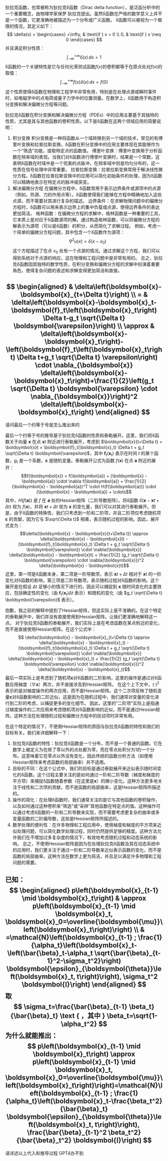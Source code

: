 狄拉克函数，也常被称为狄拉克δ函数（Dirac delta function），是泛函分析中的一个重要概念，由物理学家保罗·狄拉克提出。虽然δ函数在严格的数学意义上并不是一个函数，它更准确地被描述为一个分布或广义函数。
δ函数可以被视为一个极限的情况，其定义如下：
$$
\delta(x) =
\begin{cases}
+\infty, & \text{if } x = 0 \\
0, & \text{if } x \neq 0
\end{cases}
$$
并且满足积分性质：
$$
\int_{-\infty}^{+\infty} \delta(x) \, dx = 1
$$
δ函数的一个关键特性是它与任何光滑测试函数$f(x)$的卷积都等于在原点处对$f(x)$的取值：
$$
\int_{-\infty}^{+\infty} f(x) \delta(x) \, dx = f(0)
$$
这个性质使得δ函数在物理和工程学中非常有用，特别是在处理点源或瞬时事件时，如电磁学中的点电荷或量子力学中的位置测量。在数学上，δ函数用于构造积分变换和解决偏微分方程等问题。


狄拉克δ函数在积分变换和解决偏微分方程（PDEs）中的应用主要基于其独特的性质，尤其是其与其他函数的卷积性质。以下是δ函数在这两个领域应用的简要说明：
1. 积分变换
积分变换是一种将函数从一个域转换到另一个域的技术，常见的有傅里叶变换和拉普拉斯变换。δ函数在积分变换中的应用主要体现在其能够作为一个“筛选”功能，提取特定点的函数值。
傅里叶变换：傅里叶变换用于分析函数在频率域的表现。当我们对δ函数进行傅里叶变换时，结果是一个常数，这表明δ函数在时域中是一个完美的点脉冲，在频率域中则是均匀分布的，这一性质在信号处理中非常重要。
拉普拉斯变换：拉普拉斯变换常用于解决线性微分方程。δ函数在拉普拉斯变换中的应用可以简化初始条件的处理，因为δ函数可以精确地表示在特定点的脉冲或突变。
2. 解决偏微分方程
在偏微分方程中，δ函数常用于表示边界条件或源项中的点源（例如，热源、力的作用点等）。δ函数使得我们能够在方程中精确地加入这些点源，而不需要对其进行复杂的描述。
边界条件：在求解物理问题中的偏微分方程时，δ函数可以用来表示边界上的集中负载或点源，使得边界条件的表达更加简洁。
格林函数：在偏微分方程的求解中，格林函数是一种重要的工具，它本质上是对应于δ函数源项的解。通过构造格林函数，可以将偏微分方程的解表示为源项（可以是δ函数）的积分，从而简化了求解过程。
例如，考虑一个简单的偏微分方程问题，其中包含一个δ函数作为源项：
$$
\nabla^2 u(x) = \delta(x - x_0)
$$
这个方程描述了在点 $x_0$ 处有一个点源的情况。通过求解这个方程，我们可以得到系统对于点源的响应，这在物理和工程问题中是非常有用的。
总之，狄拉克δ函数因其独特的数学性质，在积分变换和偏微分方程的求解中扮演着重要角色，使得复杂问题的表述和求解变得更加简洁和直接。

$$
\begin{aligned}
& \delta\left(\boldsymbol{x}-\boldsymbol{x}_{t+\Delta t}\right) \\
= & \delta\left(\boldsymbol{x}-\boldsymbol{x}_t-\boldsymbol{f}_t\left(\boldsymbol{x}_t\right) \Delta t-g_t \sqrt{\Delta t} \boldsymbol{\varepsilon}\right) \\
\approx & \delta\left(\boldsymbol{x}-\boldsymbol{x}_t\right)-\left(\boldsymbol{f}_t\left(\boldsymbol{x}_t\right) \Delta t+g_t \sqrt{\Delta t} \varepsilon\right) \cdot \nabla_{\boldsymbol{x}} \delta\left(\boldsymbol{x}-\boldsymbol{x}_t\right)+\frac{1}{2}\left(g_t \sqrt{\Delta t} \boldsymbol{\varepsilon} \cdot \nabla_{\boldsymbol{x}}\right)^2 \delta\left(\boldsymbol{x}-\boldsymbol{x}_t\right)
\end{aligned}
$$
--------------------
请问最后一个约等于号是怎么推出来的

最后一个约等于号的推导基于狄拉克δ函数的性质和泰勒展开。这里，我们将δ函数关于向量 $\boldsymbol{x}$ 在点 $\boldsymbol{x}t$ 附近进行泰勒展开，考虑到 $\boldsymbol{x}{t+\Delta t} = \boldsymbol{x}t + \boldsymbol{f}_t(\boldsymbol{x}_t) \Delta t + g_t \sqrt{\Delta t} \boldsymbol{\varepsilon}$，其中 $\boldsymbol{f}_t(\boldsymbol{x}_t)$ 表示在时间 $t$ 的某个函数，$g_t$ 是一个系数，$\boldsymbol{\varepsilon}$ 是随机变量。泰勒展开公式为函数 $f(\boldsymbol{x})$ 在点 $\boldsymbol{a}$ 附近的展开：$$f(\boldsymbol{x}) = f(\boldsymbol{a}) + (\boldsymbol{x} - \boldsymbol{a}) \cdot \nabla f(\boldsymbol{a}) + \frac{1}{2} (\boldsymbol{x} - \boldsymbol{a})^T \cdot H(f(\boldsymbol{a})) \cdot (\boldsymbol{x} - \boldsymbol{a}) + \cdots$$其中，$H(f(\boldsymbol{a}))$ 是 $f$ 在 $\boldsymbol{a}$ 处的Hessian矩阵（二阶导数矩阵）。将δ函数 $\delta(\boldsymbol{x} - \boldsymbol{x}{t+\Delta t})$ 视为 $f(\boldsymbol{x})$，并将 $\boldsymbol{x}{t+\Delta t}$ 视为 $\boldsymbol{x}$ 的变化量，我们可以对其进行泰勒展开。但是，由于δ函数的特殊性，我们只考虑到一阶和二阶项，并且二阶项仅考虑随机项 $\boldsymbol{\varepsilon}$ 的贡献，因为它与 $\sqrt{\Delta t}$ 相乘，表示随机过程的影响。因此，展开式变为：$$\delta(\boldsymbol{x} - \boldsymbol{x}{t+\Delta t}) \approx \delta(\boldsymbol{x} - \boldsymbol{x}t) - (\boldsymbol{f}_t(\boldsymbol{x}_t) \Delta t + g_t \sqrt{\Delta t} \boldsymbol{\varepsilon}) \cdot \nabla{\boldsymbol{x}} \delta(\boldsymbol{x} - \boldsymbol{x}t) + \frac{1}{2} (g_t \sqrt{\Delta t} \boldsymbol{\varepsilon} \cdot \nabla{\boldsymbol{x}})^2 \delta(\boldsymbol{x} - \boldsymbol{x}t)$$这里，第一项是δ函数本身，第二项是一阶导数项，表示 $\boldsymbol{x}{t+\Delta t}$ 相对于 $\boldsymbol{x}t$ 的一阶变化对δ函数的影响，第三项是二阶导数项，表示随机过程对δ函数的影响。这个展开是在假设 $\Delta t$ 足够小的情况下进行的，因此可以捕捉到 $\boldsymbol{x}$ 随时间变化的主要效应，包括确定性的变化（由 $\boldsymbol{f}_t(\boldsymbol{x}_t) \Delta t$ 表示）和随机的变化（由 $g_t \sqrt{\Delta t} \boldsymbol{\varepsilon}$ 表示）。

抱歉，我之前的解释中提到了Hessian矩阵，但这实际上是不准确的。在这个特定的泰勒展开中，我们并没有直接使用到Hessian矩阵。让我们更准确地解释这一点。
对于狄拉克δ函数的泰勒展开，我们实际上是在考虑函数在某点附近的变化，而不是直接使用Hessian矩阵。在这个公式中：
$$
\delta(\boldsymbol{x} - \boldsymbol{x}_{t+\Delta t}) \approx \delta(\boldsymbol{x} - \boldsymbol{x}_t) - (\boldsymbol{f}_t(\boldsymbol{x}_t) \Delta t + g_t \sqrt{\Delta t} \boldsymbol{\varepsilon}) \cdot \nabla{\boldsymbol{x}} \delta(\boldsymbol{x} - \boldsymbol{x}_t) + \frac{1}{2} (g_t \sqrt{\Delta t} \boldsymbol{\varepsilon} \cdot \nabla{\boldsymbol{x}})^2 \delta(\boldsymbol{x} - \boldsymbol{x}_t)$$
最后一项实际上是考虑到了随机项$\boldsymbol{\varepsilon}$对δ函数的二阶影响，这里的操作是通过对δ函数应用梯度（$\nabla{\boldsymbol{x}}$）两次，并不直接涉及到Hessian矩阵。
在这个上下文中，$(\cdot)^2$表示的是对梯度操作的两次应用，而不是Hessian矩阵。这个二次项反映了随机变量$\boldsymbol{\varepsilon}$对δ函数影响的二阶近似，这是因为在随机过程中，我们通常对变量的变化进行到二阶的考虑，以捕捉更多的变化细节。
因此，这里的“二阶项”实际上是指通过梯度操作的二次应用来考虑随机项对δ函数影响的近似，而不是通过Hessian矩阵。这种方法在处理随机过程和偏微分方程中的扰动项时非常有用。

在这个特定的情况下，不使用Hessian矩阵的原因与狄拉克δ函数的特性和我们的目标有关。我们来详细解释一下：
1. 狄拉克δ函数的特性：狄拉克δ函数是一个分布，而不是一个普通的函数。它在数学上被定义为在除了零以外的点处都为零，而在零点处积分为1的一个分布。这意味着它在零点以外没有变化，因此传统的函数分析方法（如使用Hessian矩阵来考虑函数的局部曲率）并不适用。
2. 目标的不同：在这个公式中，我们的目标是通过泰勓展开来近似表示随时间变化的δ函数。这个过程主要关注的是如何通过一阶和二阶导数（梯度和梯度的平方项）来捕捉δ函数随着参数（在这里是$\boldsymbol{x}$）的微小变化。这种方法更多地关注于线性和二次项的贡献，而不是函数的局部曲率，这是Hessian矩阵所描述的。
3. 操作的简化：在处理δ函数时，我们通常关注的是它与其他函数的卷积操作，以及如何通过这种卷积来“筛选”或“采样”其他函数在特定点的值。这种操作可以通过考虑δ函数的一阶和二阶导数来实现，而不需要考虑更复杂的曲率或多变量函数的二阶偏导数，这些是Hessian矩阵所描述的。
4. 数学处理的便利性：在许多物理和工程应用中，使用梯度和梯度的平方项来近似处理问题，可以简化数学处理过程，同时仍然提供足够的精度。这种方法允许我们在不增加过多复杂度的情况下，有效地考虑随机过程和动态系统的影响。
总之，不使用Hessian矩阵是因为在处理狄拉克δ函数及其在动态系统中的应用时，我们更关注于通过一阶和二阶导数来近似表示函数的变化，而不是函数的局部曲率。这种方法在数学上更为简洁，并且足以满足许多物理和工程问题的需要。


已知：
$$
\begin{aligned}
p\left(\boldsymbol{x}_{t-1} \mid \boldsymbol{x}_t\right) & \approx p\left(\boldsymbol{x}_{t-1} \mid \boldsymbol{x}_t, \boldsymbol{x}_0=\overline{\boldsymbol{\mu}}\left(\boldsymbol{x}_t\right)\right) \\
& =\mathcal{N}\left(\boldsymbol{x}_{t-1} ; \frac{1}{\alpha_t}\left(\boldsymbol{x}_t-\left(\bar{\beta}_t-\alpha_t \sqrt{\bar{\beta}_{t-1}^2-\sigma_t^2}\right) \boldsymbol{\epsilon}_{\boldsymbol{\theta}}\left(\boldsymbol{x}_t, t\right)\right), \sigma_t^2 \boldsymbol{I}\right)
\end{aligned}
$$
取
$$
\sigma_t=\frac{\bar{\beta}_{t-1} \beta_t}{\bar{\beta}_t} \text { ，其中 } \beta_t=\sqrt{1-\alpha_t^2}
$$
为什么就能推出：
$$
p\left(\boldsymbol{x}_{t-1} \mid \boldsymbol{x}_t\right) \approx p\left(\boldsymbol{x}_{t-1} \mid \boldsymbol{x}_t, \boldsymbol{x}_0=\overline{\boldsymbol{\mu}}\left(\boldsymbol{x}_t\right)\right)=\mathcal{N}\left(\boldsymbol{x}_{t-1} ; \frac{1}{\alpha_t}\left(\boldsymbol{x}_t-\frac{\beta_t^2}{\bar{\beta}_t} \boldsymbol{\epsilon}_{\boldsymbol{\theta}}\left(\boldsymbol{x}_t, t\right)\right), \frac{\bar{\beta}_{t-1}^2 \beta_t^2}{\bar{\beta}_t^2} \boldsymbol{I}\right)
$$
-----------
请详述以上代入和推导过程 GPT4办不到

